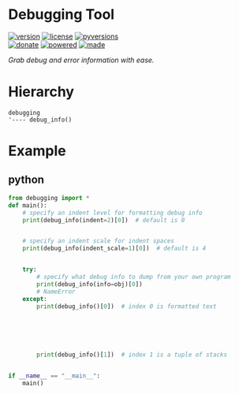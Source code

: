 # Debugging Tool

<badges>[![version](https://img.shields.io/pypi/v/debugging.svg)](https://pypi.org/project/debugging/)
[![license](https://img.shields.io/pypi/l/debugging.svg)](https://pypi.org/project/debugging/)
[![pyversions](https://img.shields.io/pypi/pyversions/debugging.svg)](https://pypi.org/project/debugging/)  
[![donate](https://img.shields.io/badge/Donate-Paypal-0070ba.svg)](https://paypal.me/foxe6)
[![powered](https://img.shields.io/badge/Powered%20by-UTF8-red.svg)](https://paypal.me/foxe6)
[![made](https://img.shields.io/badge/Made%20with-PyCharm-red.svg)](https://paypal.me/foxe6)
</badges>

<i>Grab debug and error information with ease.</i>

# Hierarchy

```
debugging
'---- debug_info()
```

# Example

## python
```python
from debugging import *
def main():
    # specify an indent level for formatting debug info
    print(debug_info(indent=2)[0])  # default is 0


    # specify an indent scale for indent spaces
    print(debug_info(indent_scale=1)[0])  # default is 4


    try:
        # specify what debug info to dump from your own program
        print(debug_info(info=obj)[0])
        # NameError
    except:
        print(debug_info()[0])  # index 0 is formatted text






        print(debug_info()[1])  # index 1 is a tuple of stacks


if __name__ == "__main__":
    main()
```
